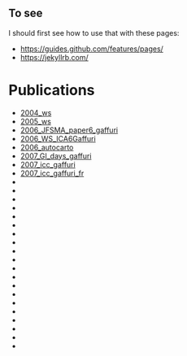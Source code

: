 ## To see

I should first see how to use that with these pages:

- https://guides.github.com/features/pages/
- https://jekyllrb.com/

# Publications

- [2004_ws](doc/2004_ws.pdf)
- [2005_ws](doc/2005_WS_julien_gaffuri.pdf)
- [2006_JFSMA_paper6_gaffuri](2006_JFSMA_paper6_gaffuri.pdf)
- [2006_WS_ICA6Gaffuri](2006_WS_ICA6Gaffuri.pdf)
- [2006_autocarto](2006_autocarto.pdf)
- [2007_GI_days_gaffuri](2007_GI_days_gaffuri.pdf)
- [2007_icc_gaffuri](2007_icc_gaffuri.pdf)
- [2007_icc_gaffuri_fr](2007_icc_gaffuri_fr.pdf)
- [](2008_SDH.pdf)
- [](2008_WS_gaffuri.pdf)
- [](2009_ICITA.pdf)
- [](2009_icc_gaffuri.pdf)
- [](2009_icc_gaffuri_fr.pdf)
- [](2010_ECCS.pdf)
- [](2010_GIScience_paper_116.pdf)
- [](2010_GIScience_paper_144.pdf)
- [](2010_Mound-ecai.pdf)
- [](2010_WS_renard.pdf)
- [](2010_jfsma.pdf)
- [](2011_ICC_Taillandier_Gaffuri.pdf)
- [](2012_IJGIS.pdf)
- [](2012_java4inspire.pdf)
- [](2012_java4inspire_poster_gaffuri_inspire_conf.pdf)
- [](2013_webcartoWS_INSPIRE_Portrayal.pdf)
- [](article_cartographica_draft.pdf)
- [](cours_generalisation_automatique.pdf)
- [](gisscience2012_gaffuri_draft.pdf)
- [](paper_gaffuri_lund_2011.pdf)

